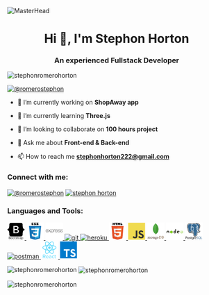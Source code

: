 ![MasterHead](https://camo.githubusercontent.com/dc14de6f7c6433ccc8cf7cf124e56650bf2cd9aa7df257ffdd009ec49a5dd7ad/68747470733a2f2f692e696d6775722e636f6d2f333464494a58632e676966)
<h1 align="center">Hi 👋, I'm Stephon Horton</h1>
<h3 align="center">An experienced Fullstack Developer</h3>
<img align="right" width="400" src="https://i.redd.it/ddnm7kmznqd71.gif" alt="">

<p align="left"> <img src="https://komarev.com/ghpvc/?username=stephonromerohorton&label=Profile%20views&color=0e75b6&style=flat" alt="stephonromerohorton" /> </p>

<p align="left"> <a href="https://twitter.com/@romerostephon" target="blank"><img src="https://img.shields.io/twitter/follow/@romerostephon?logo=twitter&style=for-the-badge" alt="@romerostephon" /></a> </p>

- 🔭 I’m currently working on **ShopAway app**

- 🌱 I’m currently learning **Three.js**

- 👯 I’m looking to collaborate on **100 hours project**

- 💬 Ask me about **Front-end & Back-end**

- 📫 How to reach me **stephonhorton222@gmail.com**

<h3 align="left">Connect with me:</h3>
<p align="left">
<a href="https://twitter.com/@romerostephon" target="blank"><img align="center" src="https://raw.githubusercontent.com/rahuldkjain/github-profile-readme-generator/master/src/images/icons/Social/twitter.svg" alt="@romerostephon" height="30" width="40" /></a>
<a href="https://linkedin.com/in/stephon horton" target="blank"><img align="center" src="https://raw.githubusercontent.com/rahuldkjain/github-profile-readme-generator/master/src/images/icons/Social/linked-in-alt.svg" alt="stephon horton" height="30" width="40" /></a>
</p>

<h3 align="left">Languages and Tools:</h3>
<p align="left"> <a href="https://getbootstrap.com" target="_blank" rel="noreferrer"> <img src="https://raw.githubusercontent.com/devicons/devicon/master/icons/bootstrap/bootstrap-plain-wordmark.svg" alt="bootstrap" width="40" height="40"/> </a> <a href="https://www.w3schools.com/css/" target="_blank" rel="noreferrer"> <img src="https://raw.githubusercontent.com/devicons/devicon/master/icons/css3/css3-original-wordmark.svg" alt="css3" width="40" height="40"/> </a> <a href="https://expressjs.com" target="_blank" rel="noreferrer"> <img src="https://raw.githubusercontent.com/devicons/devicon/master/icons/express/express-original-wordmark.svg" alt="express" width="40" height="40"/> </a> <a href="https://git-scm.com/" target="_blank" rel="noreferrer"> <img src="https://www.vectorlogo.zone/logos/git-scm/git-scm-icon.svg" alt="git" width="40" height="40"/> </a> <a href="https://heroku.com" target="_blank" rel="noreferrer"> <img src="https://www.vectorlogo.zone/logos/heroku/heroku-icon.svg" alt="heroku" width="40" height="40"/> </a> <a href="https://www.w3.org/html/" target="_blank" rel="noreferrer"> <img src="https://raw.githubusercontent.com/devicons/devicon/master/icons/html5/html5-original-wordmark.svg" alt="html5" width="40" height="40"/> </a> <a href="https://developer.mozilla.org/en-US/docs/Web/JavaScript" target="_blank" rel="noreferrer"> <img src="https://raw.githubusercontent.com/devicons/devicon/master/icons/javascript/javascript-original.svg" alt="javascript" width="40" height="40"/> </a> <a href="https://www.mongodb.com/" target="_blank" rel="noreferrer"> <img src="https://raw.githubusercontent.com/devicons/devicon/master/icons/mongodb/mongodb-original-wordmark.svg" alt="mongodb" width="40" height="40"/> </a> <a href="https://nodejs.org" target="_blank" rel="noreferrer"> <img src="https://raw.githubusercontent.com/devicons/devicon/master/icons/nodejs/nodejs-original-wordmark.svg" alt="nodejs" width="40" height="40"/> </a> <a href="https://www.postgresql.org" target="_blank" rel="noreferrer"> <img src="https://raw.githubusercontent.com/devicons/devicon/master/icons/postgresql/postgresql-original-wordmark.svg" alt="postgresql" width="40" height="40"/> </a> <a href="https://postman.com" target="_blank" rel="noreferrer"> <img src="https://www.vectorlogo.zone/logos/getpostman/getpostman-icon.svg" alt="postman" width="40" height="40"/> </a> <a href="https://reactjs.org/" target="_blank" rel="noreferrer"> <img src="https://raw.githubusercontent.com/devicons/devicon/master/icons/react/react-original-wordmark.svg" alt="react" width="40" height="40"/> </a> <a href="https://www.typescriptlang.org/" target="_blank" rel="noreferrer"> <img src="https://raw.githubusercontent.com/devicons/devicon/master/icons/typescript/typescript-original.svg" alt="typescript" width="40" height="40"/> </a> </p>

<p><img align="left" src="https://github-readme-stats.vercel.app/api/top-langs?username=stephonromerohorton&show_icons=true&locale=en&layout=compact" alt="stephonromerohorton" /></p>

<p>&nbsp;<img align="center" src="https://github-readme-stats.vercel.app/api?username=stephonromerohorton&show_icons=true&locale=en" alt="stephonromerohorton" /></p>

<p><img align="center" src="https://github-readme-streak-stats.herokuapp.com/?user=stephonromerohorton&" alt="stephonromerohorton" /></p>
